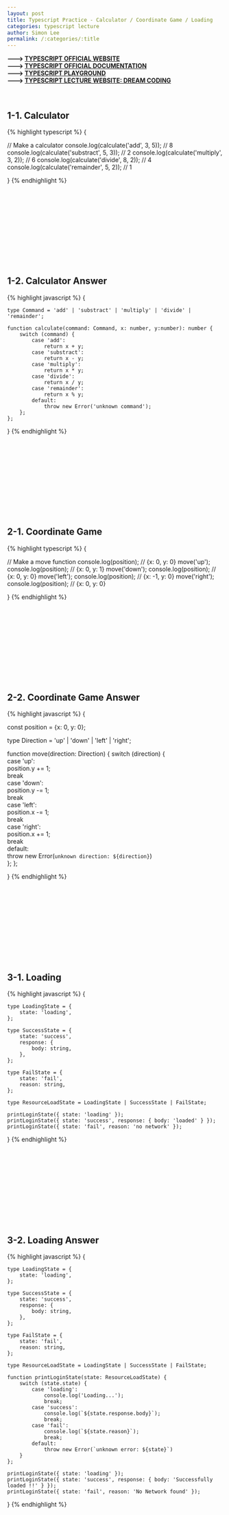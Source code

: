 ```yaml
---
layout: post
title: Typescript Practice - Calculator / Coordinate Game / Loading
categories: typescript lecture
author: Simon Lee
permalink: /:categories/:title
---
```


<strong>---> [TYPESCRIPT OFFICIAL WEBSITE][typescript-offcial]</strong>  
<strong>---> [TYPESCRIPT OFFICIAL DOCUMENTATION][typescript-document]</strong>  
<strong>---> [TYPESCRIPT PLAYGROUND][ts-playground]</strong>  
<strong>---> [TYPESCRIPT LECTURE WEBSITE: DREAM CODING][instructor]</strong>

<br>

## 1-1. Calculator

{% highlight typescript %}
{

// Make a calculator
console.log(calculate('add', 3, 5)); // 8
console.log(calculate('substract', 5, 3)); // 2
console.log(calculate('multiply', 3, 2)); // 6
console.log(calculate('divide', 8, 2)); // 4
console.log(calculate('remainder', 5, 2)); // 1

}
{% endhighlight %}

<br>
<br>
<br>
<br>
<br>
<br>
<br>
<br>
<br>
<br>

## 1-2. Calculator Answer

{% highlight javascript %}
{

    type Command = 'add' | 'substract' | 'multiply' | 'divide' | 'remainder';

    function calculate(command: Command, x: number, y:number): number {
        switch (command) {
            case 'add':
                return x + y;
            case 'substract':
                return x - y;
            case 'multiply':
                return x * y;
            case 'divide':
                return x / y;
            case 'remainder':
                return x % y;
            default:
                throw new Error('unknown command');
        };
    };

}
{% endhighlight %}

<br>
<br>
<br>
<br>
<br>
<br>
<br>
<br>
<br>
<br>

## 2-1. Coordinate Game

{% highlight typescript %}
{

// Make a move function
console.log(position); // {x: 0, y: 0}
move('up');
console.log(position); // {x: 0, y: 1}
move('down');
console.log(position); // {x: 0, y: 0}
move('left');
console.log(position); // {x: -1, y: 0}
move('right');
console.log(position); // {x: 0, y: 0}

}
{% endhighlight %}

<br>
<br>
<br>
<br>
<br>
<br>
<br>
<br>
<br>
<br>

## 2-2. Coordinate Game Answer

{% highlight javascript %}
{

const position = {x: 0, y: 0};

type Direction = 'up' | 'down' | 'left' | 'right';

function move(direction: Direction) {
switch (direction) {  
 case 'up':  
 position.y += 1;  
 break  
 case 'down':  
 position.y -= 1;  
 break  
 case 'left':  
 position.x -= 1;  
 break  
 case 'right':  
 position.x += 1;  
 break  
 default:  
 throw new Error(`unknown direction: ${direction}`)  
 };
};

}
{% endhighlight %}

<br>
<br>
<br>
<br>
<br>
<br>
<br>
<br>
<br>
<br>

## 3-1. Loading

{% highlight javascript %}
{

    type LoadingState = {
        state: 'loading',
    };

    type SuccessState = {
        state: 'success',
        response: {
            body: string,
        },
    };

    type FailState = {
        state: 'fail',
        reason: string,
    };

    type ResourceLoadState = LoadingState | SuccessState | FailState;

    printLoginState({ state: 'loading' });
    printLoginState({ state: 'success', response: { body: 'loaded' } });
    printLoginState({ state: 'fail', reason: 'no network' });

}
{% endhighlight %}

<br>
<br>
<br>
<br>
<br>
<br>
<br>
<br>
<br>
<br>

## 3-2. Loading Answer

{% highlight javascript %}
{

    type LoadingState = {
        state: 'loading',
    };

    type SuccessState = {
        state: 'success',
        response: {
            body: string,
        },
    };

    type FailState = {
        state: 'fail',
        reason: string,
    };

    type ResourceLoadState = LoadingState | SuccessState | FailState;

    function printLoginState(state: ResourceLoadState) {
        switch (state.state) {
            case 'loading':
                console.log('Loading...');
                break;
            case 'success':
                console.log(`${state.response.body}`);
                break;
            case 'fail':
                console.log(`${state.reason}`);
                break;
            default:
                throw new Error(`unknown error: ${state}`)
        }
    };

    printLoginState({ state: 'loading' });
    printLoginState({ state: 'success', response: { body: 'Successfully loaded !!' } });
    printLoginState({ state: 'fail', reason: 'No Network found' });

}
{% endhighlight %}

<br>
<br>
<br>

[typescript-offcial]: https://www.typescriptlang.org/
[typescript-document]: https://www.typescriptlang.org/docs/
[instructor]: https://academy.dream-coding.com/
[ts-playground]: https://www.typescriptlang.org/play
